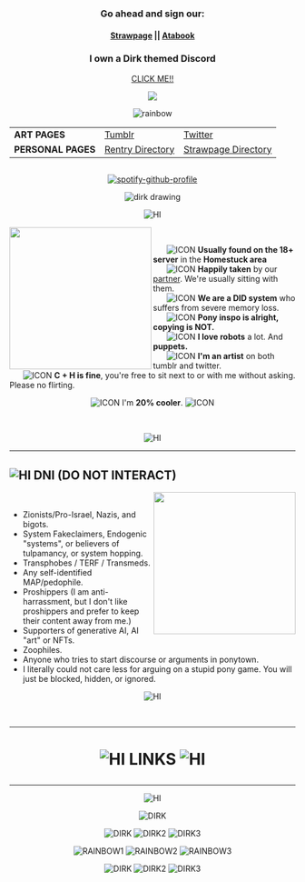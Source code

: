 ### <p align=center> Go ahead and sign our: </p>
#### <p align=center> [Strawpage](https://eridirk.straw.page) || [Atabook](https://dirkuu.atabook.org)

### <p align=center> I own a Dirk themed Discord

*<p align=center>* [CLICK ME!!](https://discord.gg/ePHmTbECCD)

*<p align=center>* ![](https://komarev.com/ghpvc/?username=dirkuu&color=f2a400)

*<p align=center>* ![rainbow](https://file.garden/ZclrkDwUoz3IMPJW/rainbowpixel10.gifv) 

<table align="center">
  <tr>
    <td><b>ART PAGES</b></td>
    <td><a href="https://www.tumblr.com/foxxism">Tumblr</a></td>
    <td><a href="https://x.com/myriadserased">Twitter</a></td>
  </tr>
  <tr>
    <td><b>PERSONAL PAGES</b></td>
    <td><a href="https://rentry.co/myriadstruth">Rentry Directory</a></td>
    <td><a href="https://akechigoropersona.straw.page">Strawpage Directory</a></td>
  </tr>
</table>

<h2>

  </p>
</h2>

*<p align=center>* [![spotify-github-profile](https://spotify-github-profile.kittinanx.com/api/view?uid=rhkr6n4oym83dtdmjwfq77a6e&cover_image=true&theme=default&show_offline=false&background_color=121212&interchange=false&bar_color=f2a400)](https://github.com/kittinan/spotify-github-profile)

*<p align=center>* ![dirk drawing](https://file.garden/ZclrkDwUoz3IMPJW/dirk-strider-homestuck%20(1).gif)

*<p align=center>* ![HI](https://file.garden/ZclrkDwUoz3IMPJW/dirkstriderbanner.gifv)

<img src="https://file.garden/ZclrkDwUoz3IMPJW/dirk-strider-homestuck%20(2).gif" width="250" align="left">
&nbsp;&nbsp;&nbsp;&nbsp;

&nbsp;&nbsp;&nbsp;&nbsp;&nbsp; ![ICON](https://file.garden/ZclrkDwUoz3IMPJW/dirkicon.gifv) **Usually found on the 18+ server** in the **Homestuck area**       
&nbsp;&nbsp;&nbsp;&nbsp;&nbsp; ![ICON](https://file.garden/ZclrkDwUoz3IMPJW/dirkicon.gifv) **Happily taken** by our [partner](https://github.com/Gatixan). We're usually sitting with them.            
&nbsp;&nbsp;&nbsp;&nbsp;&nbsp; ![ICON](https://file.garden/ZclrkDwUoz3IMPJW/dirkicon.gifv) **We are a DID system** who suffers from severe memory loss.              
&nbsp;&nbsp;&nbsp;&nbsp;&nbsp; ![ICON](https://file.garden/ZclrkDwUoz3IMPJW/dirkicon.gifv) **Pony inspo is alright, copying is NOT.**    
&nbsp;&nbsp;&nbsp;&nbsp;&nbsp; ![ICON](https://file.garden/ZclrkDwUoz3IMPJW/dirkicon.gifv) **I love robots** a lot. And **puppets.**            
&nbsp;&nbsp;&nbsp;&nbsp;&nbsp; ![ICON](https://file.garden/ZclrkDwUoz3IMPJW/dirkicon.gifv) **I'm an artist** on both tumblr and twitter.          
&nbsp;&nbsp;&nbsp;&nbsp;&nbsp; ![ICON](https://file.garden/ZclrkDwUoz3IMPJW/dirkicon.gifv) **C + H is fine**, you're free to sit next to or with me without asking. Please no flirting.

*<p align=center>* ![ICON](https://file.garden/ZclrkDwUoz3IMPJW/rainbowpixel2.gifv) I'm **20% cooler**. ![ICON](https://file.garden/ZclrkDwUoz3IMPJW/rainbowpixel1.gifv)

&nbsp;&nbsp;&nbsp;&nbsp;
*<p align=center>* ![HI](https://file.garden/ZclrkDwUoz3IMPJW/dstriderbanner2.gifv)
<br clear="all">

---
![HI](https://file.garden/ZclrkDwUoz3IMPJW/rainbowpixel9.gifv) **DNI (DO NOT INTERACT)**
-------------------------------------------------------------------------------
<img src="https://file.garden/ZclrkDwUoz3IMPJW/dirk-strider-homestuck%20(3).gif" width="250" align="right">
&nbsp;&nbsp;&nbsp;&nbsp;

 - Zionists/Pro-Israel, Nazis, and bigots.
 - System Fakeclaimers, Endogenic "systems", or believers of tulpamancy, or system hopping.
 - Transphobes / TERF / Transmeds.
 - Any self-identified MAP/pedophile.
 - Proshippers (I am anti-harrassment, but I don't like proshippers and prefer to keep their content away from me.)
 - Supporters of generative AI, AI "art" or NFTs.
 - Zoophiles.
 - Anyone who tries to start discourse or arguments in ponytown.
 - I literally could not care less for arguing on a stupid pony game. You will just be blocked, hidden, or ignored.

*<p align=center>* ![HI](https://file.garden/ZclrkDwUoz3IMPJW/rainbowpixel5.gifv)

<br clear="all">

---
# <p align=center> ![HI](https://file.garden/ZclrkDwUoz3IMPJW/rainbowpixel3.gifv) LINKS ![HI](https://file.garden/ZclrkDwUoz3IMPJW/rainbowpixelflipped.gif)
---

*<p align=center>* ![HI](https://file.garden/ZclrkDwUoz3IMPJW/rainbowpixel8.gifv)


*<p align=center>* ![DIRK](https://file.garden/ZclrkDwUoz3IMPJW/0843505975ab783555fa7b4d694a2603e3dfa718.gifv) </p>
*<p align=center>* ![DIRK](https://file.garden/ZclrkDwUoz3IMPJW/dirklbinky1.gifv) ![DIRK2](https://file.garden/ZclrkDwUoz3IMPJW/dirkblinky2.pnj) ![DIRK3](https://file.garden/ZclrkDwUoz3IMPJW/dirkblinky3.pnj) </p>
*<p align=center>* ![RAINBOW1](https://file.garden/ZclrkDwUoz3IMPJW/rainbow1.gifv) ![RAINBOW2](https://file.garden/ZclrkDwUoz3IMPJW/rainbow2.gifv) ![RAINBOW3](https://file.garden/ZclrkDwUoz3IMPJW/rainbow3.pnj) </p>
*<p align=center>* ![DIRK](https://file.garden/ZclrkDwUoz3IMPJW/dstriderblinky6.gifv) ![DIRK2](https://file.garden/ZclrkDwUoz3IMPJW/dstriderblinky4.gifv) ![DIRK3](https://file.garden/ZclrkDwUoz3IMPJW/dirkstriderblinky5.gifv) </p>

<br clear="all">
